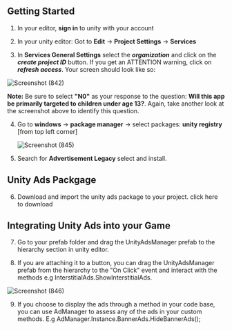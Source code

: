## Getting Started
1. In your editor, **sign in** to unity with your account

2. In your unity editor: Got to **Edit** -> **Project Settings** -> **Services**

3. In **Services General Settings** select the **_organization_** and click on the **_create project ID_** button. If you get an ATTENTION warning, click on **_refresh access_**. Your screen should look like so:
   
![Screenshot (842)](https://github.com/justPoly/monetization_project/assets/29443625/9580a52e-ebd1-404c-be8c-7ccb5439c5be)

**Note:** Be sure to select **"N0"** as your response to the question: **Will this app be primarily targeted to children under age 13?**. Again, take another look at the screenshot above to identify this question.

4. Go to **windows** -> **package manager** -> select packages: **unity registry** [from top left corner]
     
   ![Screenshot (845)](https://github.com/justPoly/monetization_project/assets/29443625/19200e57-517a-4000-8c5e-1056543f1c01)

5. Search for **Advertisement Legacy** select and install.

## Unity Ads Packgage
6. Download and import the unity ads package to your project.
   click here to download
   
## Integrating Unity Ads into your Game
7. Go to your prefab folder and drag the UnityAdsManager prefab to the hierarchy section in unity editor.

8. If you are attaching it to a button, you can drag the UnityAdsManager prefab from the hierarchy to the "On Click" event and interact with the methods e.g  InterstitialAds.ShowInterstitialAds.
   
![Screenshot (846)](https://github.com/justPoly/monetization_project/assets/29443625/6fc77a76-80f1-41e0-b206-ab42d5f682ee)

9. If you choose to display the ads through a method in your code base, you can use AdManager to assess any of the ads in your custom methods. E.g AdManager.Instance.BannerAds.HideBannerAds();



